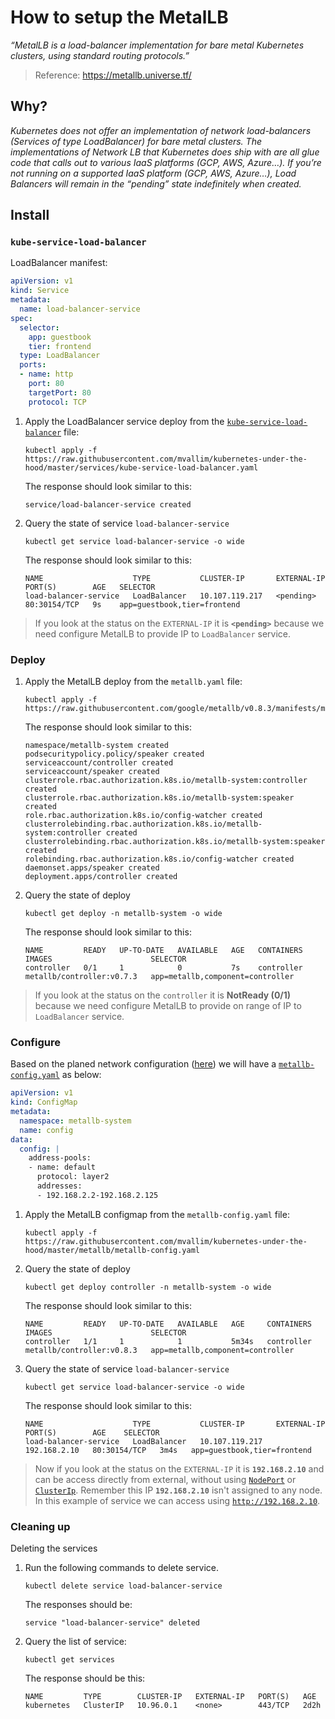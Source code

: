 # How to setup the MetalLB

*“MetalLB is a load-balancer implementation for bare metal Kubernetes clusters, using standard routing protocols.”*

> Reference: https://metallb.universe.tf/

## Why?

*Kubernetes does not offer an implementation of network load-balancers (Services of type LoadBalancer) for bare metal clusters. The implementations of Network LB that Kubernetes does ship with are all glue code that calls out to various IaaS platforms (GCP, AWS, Azure…). If you’re not running on a supported IaaS platform (GCP, AWS, Azure…), Load Balancers will remain in the “pending” state indefinitely when created.*

## Install

### `kube-service-load-balancer`

LoadBalancer manifest:

```yaml
apiVersion: v1
kind: Service
metadata:  
  name: load-balancer-service
spec:
  selector:
    app: guestbook
    tier: frontend
  type: LoadBalancer
  ports:  
  - name: http
    port: 80
    targetPort: 80
    protocol: TCP
```

1. Apply the LoadBalancer service deploy from the [`kube-service-load-balancer`](../services/kube-service-load-balancer.yaml) file:

   ```shell
   kubectl apply -f https://raw.githubusercontent.com/mvallim/kubernetes-under-the-hood/master/services/kube-service-load-balancer.yaml
   ```

   The response should look similar to this:

   ```text
   service/load-balancer-service created
   ```

2. Query the state of service `load-balancer-service`

   ```shell
   kubectl get service load-balancer-service -o wide
   ```

   The response should look similar to this:

   ```text
   NAME                    TYPE           CLUSTER-IP       EXTERNAL-IP   PORT(S)        AGE   SELECTOR
   load-balancer-service   LoadBalancer   10.107.119.217   <pending>     80:30154/TCP   9s    app=guestbook,tier=frontend
   ```

> If you look at the status on the `EXTERNAL-IP` it is **`<pending>`** because we need configure MetalLB to provide IP to `LoadBalancer` service.

### Deploy

1. Apply the MetalLB deploy from the `metallb.yaml` file:

   ```shell
   kubectl apply -f https://raw.githubusercontent.com/google/metallb/v0.8.3/manifests/metallb.yaml
   ```

   The response should look similar to this:

   ```text
   namespace/metallb-system created
   podsecuritypolicy.policy/speaker created
   serviceaccount/controller created
   serviceaccount/speaker created
   clusterrole.rbac.authorization.k8s.io/metallb-system:controller created
   clusterrole.rbac.authorization.k8s.io/metallb-system:speaker created
   role.rbac.authorization.k8s.io/config-watcher created
   clusterrolebinding.rbac.authorization.k8s.io/metallb-system:controller created
   clusterrolebinding.rbac.authorization.k8s.io/metallb-system:speaker created
   rolebinding.rbac.authorization.k8s.io/config-watcher created
   daemonset.apps/speaker created
   deployment.apps/controller created
   ```

2. Query the state of deploy

   ```shell
   kubectl get deploy -n metallb-system -o wide
   ```

   The response should look similar to this:

   ```text
   NAME         READY   UP-TO-DATE   AVAILABLE   AGE   CONTAINERS   IMAGES                      SELECTOR
   controller   0/1     1            0           7s    controller   metallb/controller:v0.7.3   app=metallb,component=controller
   ```

> If you look at the status on the `controller` it is **NotReady (0/1)** because we need configure MetalLB to provide on range of IP to `LoadBalancer` service.

### Configure

Based on the planed network configuration ([here](/documentation/network-segmentation.md#loadbalancer)) we will have a [`metallb-config.yaml`](../metallb/metallb-config.yaml) as below:

```yaml
apiVersion: v1
kind: ConfigMap
metadata:
  namespace: metallb-system
  name: config
data:
  config: |
    address-pools:
    - name: default
      protocol: layer2
      addresses:
      - 192.168.2.2-192.168.2.125
```

1. Apply the MetalLB configmap from the `metallb-config.yaml` file:

   ```shell
   kubectl apply -f https://raw.githubusercontent.com/mvallim/kubernetes-under-the-hood/master/metallb/metallb-config.yaml
   ```

2. Query the state of deploy

   ```shell
   kubectl get deploy controller -n metallb-system -o wide
   ```

   The response should look similar to this:

   ```text
   NAME         READY   UP-TO-DATE   AVAILABLE   AGE     CONTAINERS   IMAGES                      SELECTOR
   controller   1/1     1            1           5m34s   controller   metallb/controller:v0.8.3   app=metallb,component=controller
   ```

3. Query the state of service `load-balancer-service`

   ```shell
   kubectl get service load-balancer-service -o wide
   ```

   The response should look similar to this:

   ```text
   NAME                    TYPE           CLUSTER-IP       EXTERNAL-IP    PORT(S)        AGE    SELECTOR
   load-balancer-service   LoadBalancer   10.107.119.217   192.168.2.10   80:30154/TCP   3m4s   app=guestbook,tier=frontend
   ```

> Now if you look at the status on the `EXTERNAL-IP` it is **`192.168.2.10`** and can be access directly from external, without using [`NodePort`](/documentation/kube.md#service) or [`ClusterIp`](/documentation/kube.md#service). Remember this IP **`192.168.2.10`** isn't assigned to any node. In this example of service we can access using [`http://192.168.2.10`](http://192.168.2.10).

### Cleaning up

Deleting the services

1. Run the following commands to delete service.

   ```shell
   kubectl delete service load-balancer-service
   ```

   The responses should be:

   ```text
   service "load-balancer-service" deleted
   ```

2. Query the list of service:

   ```shell
   kubectl get services
   ```

   The response should be this:

   ```text
   NAME         TYPE        CLUSTER-IP   EXTERNAL-IP   PORT(S)   AGE
   kubernetes   ClusterIP   10.96.0.1    <none>        443/TCP   2d2h
   ```
